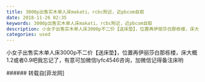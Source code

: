 ```yaml
---
title: 3000p出售实木单人床makati，rcbc附近，近pbcom自取
date: 2018-11-26 02:35
keywords: 3000p出售实木单人床makati，rcbc附近，近pbcom自取
description: 小女子出售实木单人床3000p不二价【送床垫】，位置再伊丽莎白那栋楼，床大概1.2或者0.9吧我忘记了，有意可加微信lyfc4546咨询，加微信记得备注床哟
categories: used
---
```

<td class="t_f" id="postmessage_2353988">

小女子出售实木单人床3000p不二价【送床垫】，位置再伊丽莎白那栋楼，床大概1.2或者0.9吧我忘记了，有意可加微信lyfc4546咨询，加微信记得备注床哟<br/>
<img alt="" border="0" class="zoom" data-cf-modified-7f136d5ffb9254eefd5b68fe-="" file="http://www.flw.ph/data/appbyme/upload/image/201811/26/TuhTAueFZdij.jpg" id="aimg_zfEz3" lazyloadthumb="1" onclick="" onmouseover="" src="http://www.flw.ph/data/appbyme/upload/image/201811/26/TuhTAueFZdij.jpg"/><br/>
</td>
###### 转载自[菲龙网]
